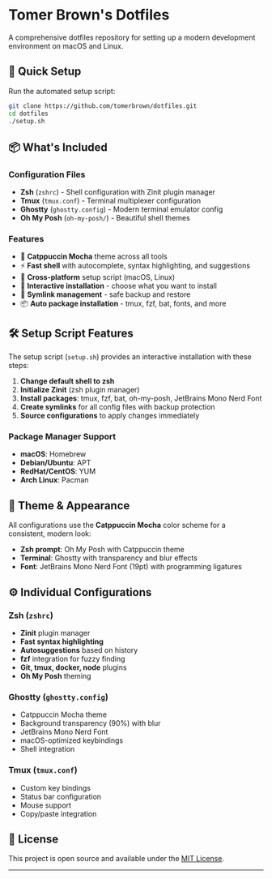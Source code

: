 # Tomer Brown's Dotfiles

A comprehensive dotfiles repository for setting up a modern development environment on macOS and Linux.

## 🚀 Quick Setup

Run the automated setup script:

```bash
git clone https://github.com/tomerbrown/dotfiles.git
cd dotfiles
./setup.sh
```

## 📦 What's Included

### Configuration Files
- **Zsh** (`zshrc`) - Shell configuration with Zinit plugin manager
- **Tmux** (`tmux.conf`) - Terminal multiplexer configuration  
- **Ghostty** (`ghostty.config`) - Modern terminal emulator config
- **Oh My Posh** (`oh-my-posh/`) - Beautiful shell themes

### Features
- 🎨 **Catppuccin Mocha** theme across all tools
- ⚡ **Fast shell** with autocomplete, syntax highlighting, and suggestions
- 🔧 **Cross-platform** setup script (macOS, Linux)
- 🎯 **Interactive installation** - choose what you want to install
- 🔗 **Symlink management** - safe backup and restore
- 📦 **Auto package installation** - tmux, fzf, bat, fonts, and more

## 🛠 Setup Script Features

The setup script (`setup.sh`) provides an interactive installation with these steps:

1. **Change default shell to zsh** 
2. **Initialize Zinit** (zsh plugin manager)
3. **Install packages**: tmux, fzf, bat, oh-my-posh, JetBrains Mono Nerd Font
4. **Create symlinks** for all config files with backup protection
5. **Source configurations** to apply changes immediately

### Package Manager Support
- **macOS**: Homebrew
- **Debian/Ubuntu**: APT
- **RedHat/CentOS**: YUM  
- **Arch Linux**: Pacman

## 🎨 Theme & Appearance

All configurations use the **Catppuccin Mocha** color scheme for a consistent, modern look:

- **Zsh prompt**: Oh My Posh with Catppuccin theme
- **Terminal**: Ghostty with transparency and blur effects
- **Font**: JetBrains Mono Nerd Font (19pt) with programming ligatures

## ⚙️ Individual Configurations

### Zsh (`zshrc`)
- **Zinit** plugin manager
- **Fast syntax highlighting**
- **Autosuggestions** based on history
- **fzf** integration for fuzzy finding
- **Git, tmux, docker, node** plugins
- **Oh My Posh** theming

### Ghostty (`ghostty.config`)
- Catppuccin Mocha theme
- Background transparency (90%) with blur
- JetBrains Mono Nerd Font
- macOS-optimized keybindings
- Shell integration

### Tmux (`tmux.conf`)
- Custom key bindings
- Status bar configuration
- Mouse support
- Copy/paste integration


## 📝 License

This project is open source and available under the [MIT License](LICENSE).

---